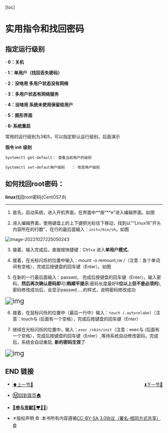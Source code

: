 [toc]

# 实用指令和找回密码

## 指定运行级别

**·    0：关机**

**·    1：单用户（找回丢失密码）**

**·    2：没啥用  多用户状态没有网络**

**·    3：多用户状态有网络服务**

**·    4：没啥用  系统未使用保留给用户**

**·    5：图形界面**

**·    6: 系统重启**

常用的运行级别为3和5，可以指定默认运行级别，后面演示

**指令 init** **级别**

```
Systemctl get-default： 查看当前用户的级别

Systemctl set-defaut用户级别   ： 改变用户级别
```



## 如何找回root密码：

**linux**找回root密码(CentOS7.6)

****

1. 首先，启动系统，进入开机界面，在界面中**按“**e”进入编辑界面。如图

2. 进入编辑界面，使用键盘上的上下键把光标往下移动，找到以““Linux16”开头内容所在的行数”，在行的最后面输入：`init=/bin/sh`。如图

![image-20221027225050243](http://sm.nsddd.top/smimage-20221027225050243.png)

3. 接着，输入完成后，直接按快捷键：Ctrl+x 进入**单用户模式**。

4. 接着，在光标闪烁的位置中输入：mount -o remount,rw /（注意：各个单词间有空格），完成后按键盘的回车键（Enter）。如图

5. 在新的一行最后面输入：passwd， 完成后按键盘的回车键（Enter）。输入密码，**然后再次确认密码即**可(**韩顺平提示**:密码长度最好8**位以上但不是必须的**), 密码修改成功后，会显示passwd.....的样式，说明密码修改成功

<img src="http://sm.nsddd.top/smUs8kSyJlpzZwhuC.jpg" alt="img" style="zoom:150%;" />

6. 接着，在鼠标闪烁的位置中（最后一行中）输入：`touch /.autorelabel`（注意：touch与 /后面有一个空格），完成后按键盘的回车键（Enter）

7. 继续在光标闪烁的位置中，输入：`exec /sbin/init`（注意：exec与 /后面有一个空格），完成后按键盘的回车键（Enter）,等待系统自动修改密码，完成后，系统会自动重启, **新的密码生效**了

<img src="http://sm.nsddd.top/smOBR98CTHnXxWuwc.jpg" alt="img" style="zoom:150%;" />

 

 

## END 链接
<ul><li><div><a href = '8.md' style='float:left'>⬆️上一节🔗</a><a href = '10.md' style='float: right'>⬇️下一节🔗</a></div></li></ul>

+ [Ⓜ️回到首页🏠](../README.md)

+ [**🫵参与贡献💞❤️‍🔥💖**](https://nsddd.top/archives/contributors))

+ ✴️版权声明 &copy; :本书所有内容遵循[CC-BY-SA 3.0协议（署名-相同方式共享）&copy;](http://zh.wikipedia.org/wiki/Wikipedia:CC-by-sa-3.0协议文本) 

